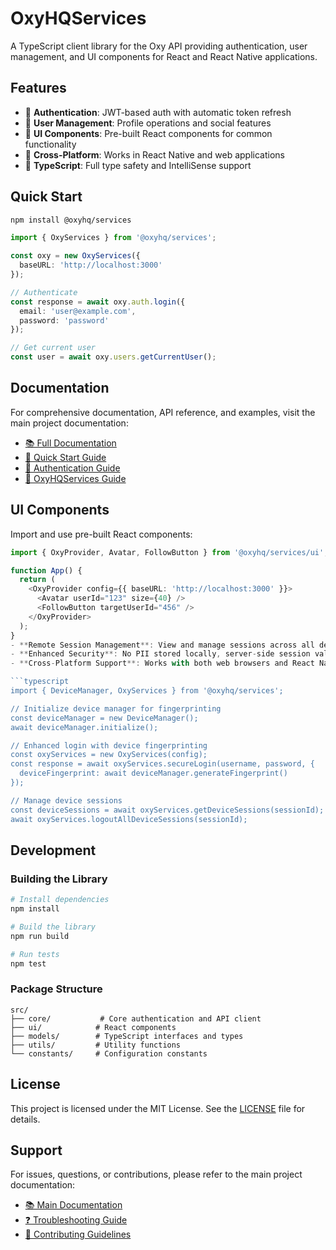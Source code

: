 # OxyHQServices

A TypeScript client library for the Oxy API providing authentication, user management, and UI components for React and React Native applications.

## Features

- 🔐 **Authentication**: JWT-based auth with automatic token refresh
- 👥 **User Management**: Profile operations and social features
- 🎨 **UI Components**: Pre-built React components for common functionality
- 📱 **Cross-Platform**: Works in React Native and web applications
- 🔧 **TypeScript**: Full type safety and IntelliSense support

## Quick Start

```bash
npm install @oxyhq/services
```

```typescript
import { OxyServices } from '@oxyhq/services';

const oxy = new OxyServices({
  baseURL: 'http://localhost:3000'
});

// Authenticate
const response = await oxy.auth.login({
  email: 'user@example.com',
  password: 'password'
});

// Get current user
const user = await oxy.users.getCurrentUser();
```

## Documentation

For comprehensive documentation, API reference, and examples, visit the main project documentation:

- [📚 Full Documentation](../docs/README.md)
- [🚀 Quick Start Guide](../docs/quick-start.md)
- [🔐 Authentication Guide](../docs/authentication.md)
- [📖 OxyHQServices Guide](../docs/oxyhq-services.md)

## UI Components

Import and use pre-built React components:

```typescript
import { OxyProvider, Avatar, FollowButton } from '@oxyhq/services/ui';

function App() {
  return (
    <OxyProvider config={{ baseURL: 'http://localhost:3000' }}>
      <Avatar userId="123" size={40} />
      <FollowButton targetUserId="456" />
    </OxyProvider>
  );
}
- **Remote Session Management**: View and manage sessions across all devices
- **Enhanced Security**: No PII stored locally, server-side session validation
- **Cross-Platform Support**: Works with both web browsers and React Native apps

```typescript
import { DeviceManager, OxyServices } from '@oxyhq/services';

// Initialize device manager for fingerprinting
const deviceManager = new DeviceManager();
await deviceManager.initialize();

// Enhanced login with device fingerprinting
const oxyServices = new OxyServices(config);
const response = await oxyServices.secureLogin(username, password, {
  deviceFingerprint: await deviceManager.generateFingerprint()
});

// Manage device sessions
const deviceSessions = await oxyServices.getDeviceSessions(sessionId);
await oxyServices.logoutAllDeviceSessions(sessionId);
```

## Development

### Building the Library

```bash
# Install dependencies
npm install

# Build the library
npm run build

# Run tests
npm test
```

### Package Structure

```
src/
├── core/           # Core authentication and API client
├── ui/            # React components
├── models/        # TypeScript interfaces and types
├── utils/         # Utility functions
└── constants/     # Configuration constants
```

## License

This project is licensed under the MIT License. See the [LICENSE](LICENSE) file for details.

## Support

For issues, questions, or contributions, please refer to the main project documentation:

- [📚 Main Documentation](../docs/README.md)
- [❓ Troubleshooting Guide](../docs/troubleshooting.md)
- [🤝 Contributing Guidelines](../docs/contributing.md)
